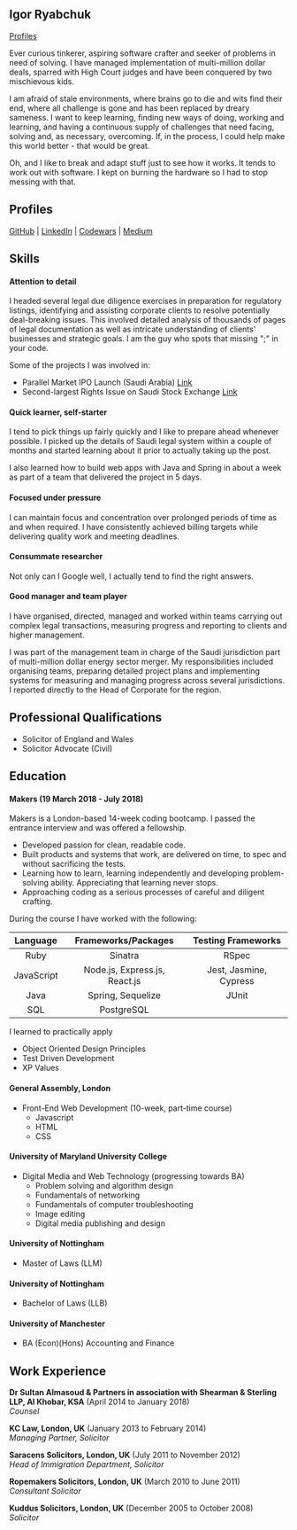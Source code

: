 ## Igor Ryabchuk

[Profiles](#profiles)


Ever curious tinkerer, aspiring software crafter and seeker of problems in need of solving. I have managed implementation of multi-million dollar deals, sparred with High Court judges and have been conquered by two mischievous kids.  

I am afraid of stale environments, where brains go to die and wits find their end, where all challenge is gone and has been replaced by dreary sameness. I want to keep learning, finding new ways of doing, working and learning, and having a continuous supply of challenges that need facing, solving and, as necessary, overcoming. If, in the process, I could help make this world better - that would be great.

Oh, and I like to break and adapt stuff just to see how it works. It tends to work out with software. I kept on burning the hardware so I had to stop messing with that.


## Profiles

[GitHub](https://github.com/nixlim) | [LinkedIn](https://www.linkedin.com/in/igor-ryabchuk-95aa2722/) | [Codewars](https://www.codewars.com/users/nixlim) | [Medium](https://medium.com/@riabtchuk)

## Skills

#### Attention to detail

I headed several legal due diligence exercises in preparation for regulatory listings, identifying and assisting corporate clients to resolve potentially deal-breaking issues. This involved detailed analysis of thousands of pages of legal documentation as well as intricate understanding of clients' businesses and strategic goals. I am the guy who spots that missing ";" in your code.

Some of the projects I was involved in:

- Parallel Market IPO Launch (Saudi Arabia) [Link](https://www.shearman.com/news-and-events/news/2017/02/parallel-market-of-the-saudi-stock-exchange)
- Second-largest Rights Issue on Saudi Stock Exchange [Link](https://www.shearman.com/news-and-events/news/2016/09/saudi-rights-issue)

#### Quick learner, self-starter

I tend to pick things up fairly quickly and I like to prepare ahead whenever possible. I picked up the details of Saudi legal system within a couple of months and started learning about it prior to actually taking up the post.

I also learned how to build web apps with Java and Spring in about a week as part of a team that delivered the project in 5 days.

#### Focused under pressure

I can maintain focus and concentration over prolonged periods of time as and when required. I have consistently achieved billing targets while delivering quality work and meeting deadlines. 

#### Consummate researcher

Not only can I Google well, I actually tend to find the right answers.

#### Good manager and team player

I have organised, directed, managed and worked within teams carrying out complex legal transactions, measuring progress and reporting to clients and higher management.

I was part of the management team in charge of the Saudi jurisdiction part of multi-million dollar energy sector merger. My responsibilities included organising teams, preparing detailed project plans and implementing systems for measuring and managing progress across several jurisdictions. I reported directly to the Head of Corporate for the region.

## Professional Qualifications

 - Solicitor of England and Wales
 - Solicitor Advocate (Civil)

## Education

#### Makers (19 March 2018 - July 2018)

Makers is a London-based 14-week coding bootcamp. I passed the entrance interview and was offered a fellowship.

- Developed passion for clean, readable code.
- Built products and systems that work, are delivered on time, to spec and without sacrificing the tests.
- Learning how to learn, learning independently and developing problem-solving ability. Appreciating that learning never stops.
- Approaching coding as a serious processes of careful and diligent crafting.

During the course I have worked with the following:

|Language|Frameworks/Packages|Testing Frameworks|
|:---:|:---:|:---:|
|Ruby|Sinatra|RSpec|
|JavaScript|Node.js, Express.js, React.js|Jest, Jasmine, Cypress
|Java|Spring, Sequelize|JUnit
|SQL|PostgreSQL|

I learned to practically apply 
  - Object Oriented Design Principles
  - Test Driven Development
  - XP Values

#### General Assembly, London

- Front-End Web Development (10-week, part-time course)
   - Javascript
   - HTML
   - CSS

#### University of Maryland University College

- Digital Media and Web Technology (progressing towards BA)
  - Problem solving and algorithm design
  - Fundamentals of networking
  - Fundamentals of computer troubleshooting
  - Image editing
  - Digital media publishing and design

#### University of Nottingham

- Master of Laws (LLM)

#### University of Nottingham

- Bachelor of Laws (LLB)

#### University of Manchester

- BA (Econ)(Hons) Accounting and Finance

## Work Experience

**Dr Sultan Almasoud & Partners in association with Shearman & Sterling LLP, Al Khobar, KSA** (April 2014 to January 2018)    
*Counsel*  

**KC Law, London, UK** (January 2013 to February 2014)   
*Managing Partner, Solicitor*  

**Saracens Solicitors, London, UK** (July 2011 to November 2012)   
*Head of Immigration Department, Solicitor* 

**Ropemakers Solicitors, London, UK** (March 2010 to June 2011)   
*Consultant Solicitor* 

**Kuddus Solicitors, London, UK** (December 2005 to October 2008)   
*Solicitor* 

 
